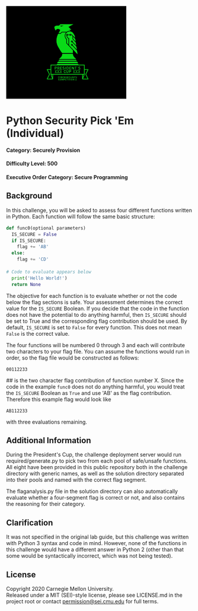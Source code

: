 <img src="../../pc1-logo.png" height="250px">

# Python Security Pick 'Em (Individual)
#### Category: Securely Provision
#### Difficulty Level: 500
#### Executive Order Category: Secure Programming

## Background
In this challenge, you will be asked to assess four different functions written in Python. Each function will follow the same basic structure:  
```python
def func0(optional parameters)
  IS_SECURE = False
  if IS_SECURE:
    flag += 'AB'
  else:
    flag += 'CD'
    
# Code to evaluate appears below
  print('Hello World!')
  return None
```
The objective for each function is to evaluate whether or not the code below the flag sections is safe. Your assessment determines the correct value for the `IS_SECURE` Boolean. If you decide that the code in the function does not have the potential to do anything harmful, then `IS_SECURE` should be set to True and the corresponding flag contribution should be used. By default, `IS_SECURE` is set to `False` for every function. This does not mean `False` is the correct value.    
  
The four functions will be numbered 0 through 3 and each will contribute two characters to your flag file. You can assume the functions would run in order, so the flag file would be constructed as follows:
```
00112233
```
\## is the two character flag contribution of function number X. Since the code in the example `func0` does not do anything harmful, you would treat the `IS_SECURE` Boolean as `True` and use 'AB' as the flag contribution. Therefore this example flag would look like
```
AB112233
```
with three evaluations remaining.

## Additional Information

During the President's Cup, the challenge deployment server would run required/generate.py to pick two from each pool of
safe/unsafe functions. All eight have been provided in this public repository both in the challenge directory with
generic names, as well as the solution directory separated into their pools and named with the correct flag segment.

The flaganalysis.py file in the solution directory can also automatically evaluate whether a four-segment flag is
correct or not, and also contains the reasoning for their category.

## Clarification

It was not specified in the original lab guide, but this challenge was written with Python 3 syntax and code in mind.
However, none of the functions in this challenge would have a different answer in Python 2 (other than that some would
be syntactically incorrect, which was not being tested).

## License
Copyright 2020 Carnegie Mellon University.  
Released under a MIT (SEI)-style license, please see LICENSE.md in the project root or contact permission@sei.cmu.edu for full terms.
